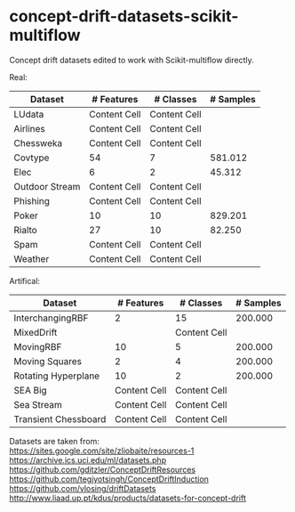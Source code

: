 # concept-drift-datasets-scikit-multiflow

Concept drift datasets edited to work with Scikit-multiflow directly.

Real:


| Dataset  | # Features | # Classes | # Samples |
| --------- | --------- | --------- | --------- |
| LUdata  | Content Cell  | Content Cell  |
| Airlines | Content Cell  | Content Cell  |
| Chessweka  | Content Cell  | Content Cell  |
| Covtype | 54 | 7 | 581.012 |
| Elec  | 6 | 2 | 45.312 |
| Outdoor Stream | Content Cell  | Content Cell  |
| Phishing  | Content Cell  | Content Cell  |
| Poker | 10 | 10 | 829.201 |
| Rialto  | 27 | 10 | 82.250 |
| Spam | Content Cell  | Content Cell  |
| Weather  | Content Cell  | Content Cell  |

Artifical:


| Dataset  | # Features | # Classes | # Samples |
| --------- | --------- | --------- | --------- |
| InterchangingRBF  | 2 | 15 | 200.000 |
| MixedDrift |  | Content Cell  |
| MovingRBF  | 10 | 5 | 200.000 |
| Moving Squares | 2 | 4 | 200.000 |
| Rotating Hyperplane  | 10 | 2 | 200.000 |
| SEA Big | Content Cell  | Content Cell  |
| Sea Stream | Content Cell  | Content Cell  |
| Transient Chessboard  | Content Cell  | Content Cell  |



Datasets are taken from: <br/>
https://sites.google.com/site/zliobaite/resources-1 <br/>
https://archive.ics.uci.edu/ml/datasets.php <br/>
https://github.com/gditzler/ConceptDriftResources <br/>
https://github.com/tegjyotsingh/ConceptDriftInduction <br/>
https://github.com/vlosing/driftDatasets <br/>
http://www.liaad.up.pt/kdus/products/datasets-for-concept-drift <br/>
